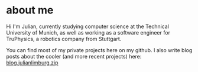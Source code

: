 # about me

Hi I'm Julian, currently studying computer science at the Technical University of Munich, as well as working as a software engineer for TruPhysics, a robotics company from Stuttgart.

You can find most of my private projects here on my github. I also write blog posts about the cooler (and more recent projects) here: [blog.julianlimburg.zip](https://blog.julianlimburg.zip)
